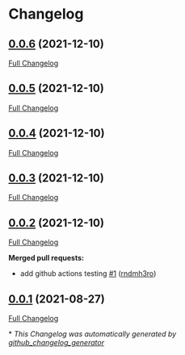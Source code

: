 # Changelog

## [0.0.6](https://github.com/T-Systems-MMS/ansible-role-grafana/tree/0.0.6) (2021-12-10)

[Full Changelog](https://github.com/T-Systems-MMS/ansible-role-grafana/compare/0.0.5...0.0.6)

## [0.0.5](https://github.com/T-Systems-MMS/ansible-role-grafana/tree/0.0.5) (2021-12-10)

[Full Changelog](https://github.com/T-Systems-MMS/ansible-role-grafana/compare/0.0.4...0.0.5)

## [0.0.4](https://github.com/T-Systems-MMS/ansible-role-grafana/tree/0.0.4) (2021-12-10)

[Full Changelog](https://github.com/T-Systems-MMS/ansible-role-grafana/compare/0.0.3...0.0.4)

## [0.0.3](https://github.com/T-Systems-MMS/ansible-role-grafana/tree/0.0.3) (2021-12-10)

[Full Changelog](https://github.com/T-Systems-MMS/ansible-role-grafana/compare/0.0.2...0.0.3)

## [0.0.2](https://github.com/T-Systems-MMS/ansible-role-grafana/tree/0.0.2) (2021-12-10)

[Full Changelog](https://github.com/T-Systems-MMS/ansible-role-grafana/compare/0.0.1...0.0.2)

**Merged pull requests:**

- add github actions testing [\#1](https://github.com/T-Systems-MMS/ansible-role-grafana/pull/1) ([rndmh3ro](https://github.com/rndmh3ro))

## [0.0.1](https://github.com/T-Systems-MMS/ansible-role-grafana/tree/0.0.1) (2021-08-27)

[Full Changelog](https://github.com/T-Systems-MMS/ansible-role-grafana/compare/92569f7842a49de97bff5c5497927b406cf43c39...0.0.1)



\* *This Changelog was automatically generated by [github_changelog_generator](https://github.com/github-changelog-generator/github-changelog-generator)*
